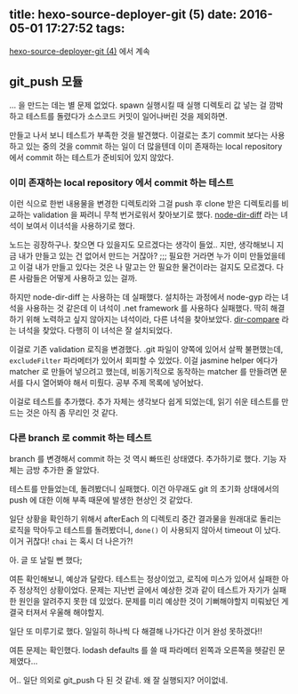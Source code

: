 title: hexo-source-deployer-git (5)
date: 2016-05-01 17:27:52
tags:
---
[hexo-source-deployer-git (4)](/2016/05/01/hexo-source-deployer-git-4/) 에서 계속

## git_push 모듈
... 을 만드는 데는 별 문제 없었다. spawn 실행시킬 때 실행 디렉토리 값 넣는 걸 깜박하고 테스트를 돌렸다가 소스코드 커밋이 일어나버린 것을 제외하면.

만들고 나서 보니 테스트가 부족한 것을 발견했다. 이걸로는 초기 commit 보다는 사용하고 있는 중의 것을 commit 하는 일이 더 많을텐데 이미 존재하는 local repository 에서 commit 하는 테스트가 준비되어 있지 않았다.

### 이미 존재하는 local repository 에서 commit 하는 테스트
이런 식으로 한번 내용물을 변경한 디렉토리와 그걸 push 후 clone 받은 디렉토리를 비교하는 validation 을 짜려니 무척 번거로워서 찾아보기로 했다. [node-dir-diff](https://github.com/bingomanatee/node-dir-diff) 라는 녀석이 보여서 이녀석을 사용하기로 했다.

노드는 굉장하구나. 찾으면 다 있을지도 모르겠다는 생각이 들었.. 지만, 생각해보니 지금 내가 만들고 있는 건 없어서 만드는 거잖아? ;;; 필요한 거라면 누가 이미 만들었을테고 이걸 내가 만들고 있다는 것은 나 말고는 안 필요한 물건이라는 걸지도 모르겠다. 다른 사람들은 어떻게 사용하고 있는 걸까.

하지만 node-dir-diff 는 사용하는 데 실패했다. 설치하는 과정에서 node-gyp 라는 녀석을 사용하는 것 같은데 이 녀석이 .net framework 를 사용하다 실패했다. 딱히 해결하기 위해 노력하고 싶지 않아지는 녀석이라, 다른 녀석을 찾아보았다. [dir-compare](https://github.com/gliviu/dir-compare) 라는 녀석을 찾았다. 다행히 이 녀석은 잘 설치되었다.

이걸로 기존 validation 로직을 변경했다. .git 파일이 양쪽에 있어서 살짝 불편했는데, `excludeFilter` 파라메터가 있어서 회피할 수 있었다. 이걸 jasmine helper 에다가 matcher 로 만들어 넣으려고 했는데, 비동기적으로 동작하는 matcher 를 만들려면 문서를 다시 열어봐야 해서 미뤘다. 공부 주제 목록에 넣어놨다.

이걸로 테스트를 추가했다. 추가 자체는 생각보다 쉽게 되었는데, 읽기 쉬운 테스트를 만드는 것은 아직 좀 무리인 것 같다.



### 다른 branch 로 commit 하는 테스트

branch 를 변경해서 commit 하는 것 역시 빠뜨린 상태였다. 추가하기로 했다. 기능 자체는 금방 추가한 줄 알았다.

테스트를 만들었는데, 돌려봤더니 실패했다. 이건 아무래도 git 의 초기화 상태에서의 push 에 대한 이해 부족 때문에 발생한 현상인 것 같았다.

일단 상황을 확인하기 위해서 afterEach 의 디렉토리 중간 결과물을 원래대로 돌리는 로직을 막아두고 테스트를 돌려봤더니, `done()` 이 사용되지 않아서 timeout 이 났다. 이거 귀찮다! `chai` 는 혹시 더 나은가?!

아. 글 또 날릴 뻔 했다; 

여튼 확인해보니, 예상과 달랐다. 테스트는 정상이었고, 로직에 미스가 있어서 실패한 아주 정상적인 상황이었다. 문제는 지난번 글에서 예상한 것과 같이 테스트가 자기가 실패한 원인을 알려주지 못한 데 있었다. 문제를 미리 예상한 것이 기뻐해야할지 미뤄놨던 게 결국 터져서 우울해 해야할지.

일단 또 미루기로 했다. 일일히 하나씩 다 해결해 나가다간 이거 완성 못하겠다!!

여튼 문제는 확인했다. lodash defaults 를 쓸 때 파라메터 왼쪽과 오른쪽을 헷갈린 문제였다...

어.. 일단 의외로 git_push 다 된 것 같네. 왜 잘 실행되지? 어이없네.

